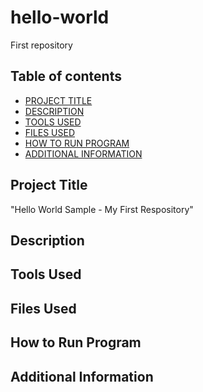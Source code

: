 # hello-world
First repository

## Table of contents 

- [PROJECT TITLE](#Project-Title)
- [DESCRIPTION](#Description)
- [TOOLS USED](#Tools-Used)
- [FILES USED](#files-used)
- [HOW TO RUN PROGRAM](#how-to-run-program)
- [ADDITIONAL INFORMATION](#additional-information)

## Project Title

"Hello World Sample - My First Respository"

## Description

## Tools Used

## Files Used

## How to Run Program

## Additional Information 
